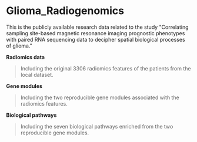 # Glioma_Radiogenomics
This is the publicly available research data related to the study "Correlating sampling site-based magnetic resonance imaging prognostic phenotypes with paired RNA sequencing data to decipher spatial biological processes of glioma."

**Radiomics data**
> Including the original 3306 radiomics features of the patients from the local dataset.

**Gene modules**
> Including the two reproducible gene modules associated with the radiomics features.

**Biological pathways**
> Including the seven biological pathways enriched from the two reproducible gene modules.
